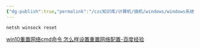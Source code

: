 ```yaml
---
{"dg-publish":true,"permalink":"/czc知识库/计算机/搞机/windows/windows系统 重置网络配置 cmd命令行终端/","dgPassFrontmatter":true,"created":"2024-06-18T17:45:20.103+08:00","updated":"2024-12-08T12:34:12.966+08:00"}
---
```



```
netsh winsock reset
```



[win10重置网络cmd命令 怎么样设置重置网络配置-百度经验](https://jingyan.baidu.com/article/4ae03de3d727c43eff9e6b83.html)







